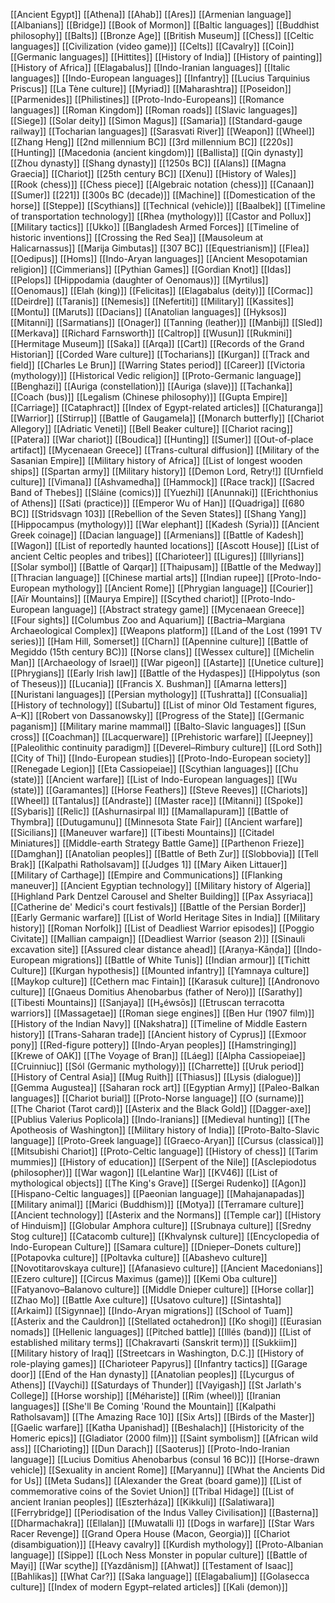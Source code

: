 [[Ancient Egypt]]
[[Athena]]
[[Ahab]]
[[Ares]]
[[Armenian language]]
[[Albanians]]
[[Bridge]]
[[Book of Mormon]]
[[Baltic languages]]
[[Buddhist philosophy]]
[[Balts]]
[[Bronze Age]]
[[British Museum]]
[[Chess]]
[[Celtic languages]]
[[Civilization (video game)]]
[[Celts]]
[[Cavalry]]
[[Coin]]
[[Germanic languages]]
[[Hittites]]
[[History of India]]
[[History of painting]]
[[History of Africa]]
[[Elagabalus]]
[[Indo-Iranian languages]]
[[Italic languages]]
[[Indo-European languages]]
[[Infantry]]
[[Lucius Tarquinius Priscus]]
[[La Tène culture]]
[[Myriad]]
[[Maharashtra]]
[[Poseidon]]
[[Parmenides]]
[[Philistines]]
[[Proto-Indo-Europeans]]
[[Romance languages]]
[[Roman Kingdom]]
[[Roman roads]]
[[Slavic languages]]
[[Siege]]
[[Solar deity]]
[[Simon Magus]]
[[Samaria]]
[[Standard-gauge railway]]
[[Tocharian languages]]
[[Sarasvati River]]
[[Weapon]]
[[Wheel]]
[[Zhang Heng]]
[[2nd millennium BC]]
[[3rd millennium BC]]
[[220s]]
[[Hunting]]
[[Macedonia (ancient kingdom)]]
[[Ballista]]
[[Qin dynasty]]
[[Zhou dynasty]]
[[Shang dynasty]]
[[1250s BC]]
[[Alans]]
[[Magna Graecia]]
[[Chariot]]
[[25th century BC]]
[[Xenu]]
[[History of Wales]]
[[Rook (chess)]]
[[Chess piece]]
[[Algebraic notation (chess)]]
[[Canaan]]
[[Sumer]]
[[221]]
[[300s BC (decade)]]
[[Machine]]
[[Domestication of the horse]]
[[Steppe]]
[[Scythians]]
[[Technical (vehicle)]]
[[Baalbek]]
[[Timeline of transportation technology]]
[[Rhea (mythology)]]
[[Castor and Pollux]]
[[Military tactics]]
[[Ukko]]
[[Bangladesh Armed Forces]]
[[Timeline of historic inventions]]
[[Crossing the Red Sea]]
[[Mausoleum at Halicarnassus]]
[[Marija Gimbutas]]
[[307 BC]]
[[Equestrianism]]
[[Flea]]
[[Oedipus]]
[[Homs]]
[[Indo-Aryan languages]]
[[Ancient Mesopotamian religion]]
[[Cimmerians]]
[[Pythian Games]]
[[Gordian Knot]]
[[Idas]]
[[Pelops]]
[[Hippodamia (daughter of Oenomaus)]]
[[Myrtilus]]
[[Oenomaus]]
[[Elah (king)]]
[[Felicitas]]
[[Elagabalus (deity)]]
[[Cormac]]
[[Deirdre]]
[[Taranis]]
[[Nemesis]]
[[Nefertiti]]
[[Military]]
[[Kassites]]
[[Montu]]
[[Maruts]]
[[Dacians]]
[[Anatolian languages]]
[[Hyksos]]
[[Mitanni]]
[[Sarmatians]]
[[Onager]]
[[Tanning (leather)]]
[[Manbij]]
[[Sled]]
[[Merkava]]
[[Richard Farnsworth]]
[[Caltrop]]
[[Wusun]]
[[Rukmini]]
[[Hermitage Museum]]
[[Saka]]
[[Arqa]]
[[Cart]]
[[Records of the Grand Historian]]
[[Corded Ware culture]]
[[Tocharians]]
[[Kurgan]]
[[Track and field]]
[[Charles Le Brun]]
[[Warring States period]]
[[Career]]
[[Victoria (mythology)]]
[[Historical Vedic religion]]
[[Proto-Germanic language]]
[[Benghazi]]
[[Auriga (constellation)]]
[[Auriga (slave)]]
[[Tachanka]]
[[Coach (bus)]]
[[Legalism (Chinese philosophy)]]
[[Gupta Empire]]
[[Carriage]]
[[Cataphract]]
[[Index of Egypt-related articles]]
[[Chaturanga]]
[[Warrior]]
[[Stirrup]]
[[Battle of Gaugamela]]
[[Monarch butterfly]]
[[Chariot Allegory]]
[[Adriatic Veneti]]
[[Bell Beaker culture]]
[[Chariot racing]]
[[Patera]]
[[War chariot]]
[[Boudica]]
[[Hunting]]
[[Sumer]]
[[Out-of-place artifact]]
[[Mycenaean Greece]]
[[Trans-cultural diffusion]]
[[Military of the Sasanian Empire]]
[[Military history of Africa]]
[[List of longest wooden ships]]
[[Spartan army]]
[[Military history]]
[[Demon Lord, Retry!]]
[[Urnfield culture]]
[[Vimana]]
[[Ashvamedha]]
[[Hammock]]
[[Race track]]
[[Sacred Band of Thebes]]
[[Sláine (comics)]]
[[Yuezhi]]
[[Anunnaki]]
[[Erichthonius of Athens]]
[[Sati (practice)]]
[[Emperor Wu of Han]]
[[Quadriga]]
[[680 BC]]
[[Stridsvagn 103]]
[[Rebellion of the Seven States]]
[[Shang Yang]]
[[Hippocampus (mythology)]]
[[War elephant]]
[[Kadesh (Syria)]]
[[Ancient Greek coinage]]
[[Dacian language]]
[[Armenians]]
[[Battle of Kadesh]]
[[Wagon]]
[[List of reportedly haunted locations]]
[[Ascott House]]
[[List of ancient Celtic peoples and tribes]]
[[Charioteer]]
[[Ligures]]
[[Illyrians]]
[[Solar symbol]]
[[Battle of Qarqar]]
[[Thaipusam]]
[[Battle of the Medway]]
[[Thracian language]]
[[Chinese martial arts]]
[[Indian rupee]]
[[Proto-Indo-European mythology]]
[[Ancient Rome]]
[[Phrygian language]]
[[Courier]]
[[Aïr Mountains]]
[[Maurya Empire]]
[[Scythed chariot]]
[[Proto-Indo-European language]]
[[Abstract strategy game]]
[[Mycenaean Greece]]
[[Four sights]]
[[Columbus Zoo and Aquarium]]
[[Bactria–Margiana Archaeological Complex]]
[[Weapons platform]]
[[Land of the Lost (1991 TV series)]]
[[Ham Hill, Somerset]]
[[Charn]]
[[Apennine culture]]
[[Battle of Megiddo (15th century BC)]]
[[Norse clans]]
[[Wessex culture]]
[[Michelin Man]]
[[Archaeology of Israel]]
[[War pigeon]]
[[Astarte]]
[[Unetice culture]]
[[Phrygians]]
[[Early Irish law]]
[[Battle of the Hydaspes]]
[[Hippolytus (son of Theseus)]]
[[Lucania]]
[[Francis X. Bushman]]
[[Amarna letters]]
[[Nuristani languages]]
[[Persian mythology]]
[[Tushratta]]
[[Consualia]]
[[History of technology]]
[[Subartu]]
[[List of minor Old Testament figures, A–K]]
[[Robert von Dassanowsky]]
[[Progress of the State]]
[[Germanic paganism]]
[[Military marine mammal]]
[[Balto-Slavic languages]]
[[Sun cross]]
[[Coachman]]
[[Lacquerware]]
[[Prehistoric warfare]]
[[Jeepney]]
[[Paleolithic continuity paradigm]]
[[Deverel–Rimbury culture]]
[[Lord Soth]]
[[City of Thi]]
[[Indo-European studies]]
[[Proto-Indo-European society]]
[[Renegade Legion]]
[[Eta Cassiopeiae]]
[[Scythian languages]]
[[Chu (state)]]
[[Ancient warfare]]
[[List of Indo-European languages]]
[[Wu (state)]]
[[Garamantes]]
[[Horse Feathers]]
[[Steve Reeves]]
[[Chariots]]
[[Wheel]]
[[Tantalus]]
[[Andraste]]
[[Master race]]
[[Mitanni]]
[[Spoke]]
[[Sybaris]]
[[Relic]]
[[Ashurnasirpal II]]
[[Mamallapuram]]
[[Battle of Thymbra]]
[[Dutugamunu]]
[[Minnesota State Fair]]
[[Ancient warfare]]
[[Sicilians]]
[[Maneuver warfare]]
[[Tibesti Mountains]]
[[Citadel Miniatures]]
[[Middle-earth Strategy Battle Game]]
[[Parthenon Frieze]]
[[Damghan]]
[[Anatolian peoples]]
[[Battle of Beth Zur]]
[[Slobbovia]]
[[Tell Brak]]
[[Kalpathi Ratholsavam]]
[[Judges 1]]
[[Mary Aiken Littauer]]
[[Military of Carthage]]
[[Empire and Communications]]
[[Flanking maneuver]]
[[Ancient Egyptian technology]]
[[Military history of Algeria]]
[[Highland Park Dentzel Carousel and Shelter Building]]
[[Pax Assyriaca]]
[[Catherine de' Medici's court festivals]]
[[Battle of the Persian Border]]
[[Early Germanic warfare]]
[[List of World Heritage Sites in India]]
[[Military history]]
[[Roman Norfolk]]
[[List of Deadliest Warrior episodes]]
[[Poggio Civitate]]
[[Mallian campaign]]
[[Deadliest Warrior (season 2)]]
[[Sinauli excavation site]]
[[Assured clear distance ahead]]
[[Araṇya-Kāṇḍa]]
[[Indo-European migrations]]
[[Battle of White Tunis]]
[[Indian armour]]
[[Tichitt Culture]]
[[Kurgan hypothesis]]
[[Mounted infantry]]
[[Yamnaya culture]]
[[Maykop culture]]
[[Cethern mac Fintain]]
[[Karasuk culture]]
[[Andronovo culture]]
[[Gnaeus Domitius Ahenobarbus (father of Nero)]]
[[Sarathy]]
[[Tibesti Mountains]]
[[Sanjaya]]
[[H₂éwsōs]]
[[Etruscan terracotta warriors]]
[[Massagetae]]
[[Roman siege engines]]
[[Ben Hur (1907 film)]]
[[History of the Indian Navy]]
[[Nakshatra]]
[[Timeline of Middle Eastern history]]
[[Trans-Saharan trade]]
[[Ancient history of Cyprus]]
[[Exmoor pony]]
[[Red-figure pottery]]
[[Indo-Aryan peoples]]
[[Hamstringing]]
[[Krewe of OAK]]
[[The Voyage of Bran]]
[[Láeg]]
[[Alpha Cassiopeiae]]
[[Cruinniuc]]
[[Sól (Germanic mythology)]]
[[Charrette]]
[[Uruk period]]
[[History of Central Asia]]
[[Mug Ruith]]
[[Thiasus]]
[[Lysis (dialogue)]]
[[Gemma Augustea]]
[[Saharan rock art]]
[[Egyptian Army]]
[[Paleo-Balkan languages]]
[[Chariot burial]]
[[Proto-Norse language]]
[[O (surname)]]
[[The Chariot (Tarot card)]]
[[Asterix and the Black Gold]]
[[Dagger-axe]]
[[Publius Valerius Poplicola]]
[[Indo-Iranians]]
[[Medieval hunting]]
[[The Apotheosis of Washington]]
[[Military history of India]]
[[Proto-Balto-Slavic language]]
[[Proto-Greek language]]
[[Graeco-Aryan]]
[[Cursus (classical)]]
[[Mitsubishi Chariot]]
[[Proto-Celtic language]]
[[History of chess]]
[[Tarim mummies]]
[[History of education]]
[[Serpent of the Nile]]
[[Asclepiodotus (philosopher)]]
[[War wagon]]
[[Lelantine War]]
[[KV46]]
[[List of mythological objects]]
[[The King's Grave]]
[[Sergei Rudenko]]
[[Agon]]
[[Hispano-Celtic languages]]
[[Paeonian language]]
[[Mahajanapadas]]
[[Military animal]]
[[Marici (Buddhism)]]
[[Motya]]
[[Terramare culture]]
[[Ancient technology]]
[[Asterix and the Normans]]
[[Temple car]]
[[History of Hinduism]]
[[Globular Amphora culture]]
[[Srubnaya culture]]
[[Sredny Stog culture]]
[[Catacomb culture]]
[[Khvalynsk culture]]
[[Encyclopedia of Indo-European Culture]]
[[Samara culture]]
[[Dnieper–Donets culture]]
[[Potapovka culture]]
[[Poltavka culture]]
[[Abashevo culture]]
[[Novotitarovskaya culture]]
[[Afanasievo culture]]
[[Ancient Macedonians]]
[[Ezero culture]]
[[Circus Maximus (game)]]
[[Kemi Oba culture]]
[[Fatyanovo–Balanovo culture]]
[[Middle Dnieper culture]]
[[Horse collar]]
[[Zhao Mo]]
[[Battle Axe culture]]
[[Usatovo culture]]
[[Sintashta]]
[[Arkaim]]
[[Sigynnae]]
[[Indo-Aryan migrations]]
[[School of Tuam]]
[[Asterix and the Cauldron]]
[[Stellated octahedron]]
[[Ko shogi]]
[[Eurasian nomads]]
[[Hellenic languages]]
[[Pitched battle]]
[[Illés (band)]]
[[List of established military terms]]
[[Chakravarti (Sanskrit term)]]
[[Sukkiim]]
[[Military history of Iraq]]
[[Streetcars in Washington, D.C.]]
[[History of role-playing games]]
[[Charioteer Papyrus]]
[[Infantry tactics]]
[[Garage door]]
[[End of the Han dynasty]]
[[Anatolian peoples]]
[[Lycurgus of Athens]]
[[Vaychi]]
[[Saturdays of Thunder]]
[[Vayigash]]
[[St Jarlath's College]]
[[Horse worship]]
[[Méhariste]]
[[Rim (wheel)]]
[[Iranian languages]]
[[She'll Be Coming 'Round the Mountain]]
[[Kalpathi Ratholsavam]]
[[The Amazing Race 10]]
[[Six Arts]]
[[Birds of the Master]]
[[Gaelic warfare]]
[[Katha Upanishad]]
[[Beshalach]]
[[Historicity of the Homeric epics]]
[[Gladiator (2000 film)]]
[[Saint symbolism]]
[[African wild ass]]
[[Charioting]]
[[Dun Darach]]
[[Saoterus]]
[[Proto-Indo-Iranian language]]
[[Lucius Domitius Ahenobarbus (consul 16 BC)]]
[[Horse-drawn vehicle]]
[[Sexuality in ancient Rome]]
[[Maryannu]]
[[What the Ancients Did for Us]]
[[Meta Sudans]]
[[Alexander the Great (board game)]]
[[List of commemorative coins of the Soviet Union]]
[[Tribal Hidage]]
[[List of ancient Iranian peoples]]
[[Eszterháza]]
[[Kikkuli]]
[[Salatiwara]]
[[Ferrybridge]]
[[Periodisation of the Indus Valley Civilisation]]
[[Basterna]]
[[Dharmachakra]]
[[Ellalan]]
[[Muwatalli I]]
[[Dogs in warfare]]
[[Star Wars Racer Revenge]]
[[Grand Opera House (Macon, Georgia)]]
[[Chariot (disambiguation)]]
[[Heavy cavalry]]
[[Kurdish mythology]]
[[Proto-Albanian language]]
[[Sippe]]
[[Loch Ness Monster in popular culture]]
[[Battle of Mayi]]
[[War scythe]]
[[Yazdânism]]
[[Ahwat]]
[[Testament of Isaac]]
[[Bahlikas]]
[[What Car?]]
[[Saka language]]
[[Elagabalium]]
[[Golasecca culture]]
[[Index of modern Egypt–related articles]]
[[Kali (demon)]]
